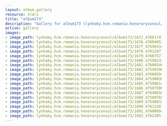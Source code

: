 ```yaml
---
layout: album_gallery
resource: stars
title: "album173"
description: "Gallery for album173 (lynhaky.hcm.romania.honoraryconsul/album173)"
active: gallery
images:
- image_path: lynhaky.hcm.romania.honoraryconsul/album173/1672_476617431_1162240588593233_3486607908664632782_n.jpg
- image_path: lynhaky.hcm.romania.honoraryconsul/album173/1676_476040537_1161648338652458_7476302113080324537_n.jpg
- image_path: lynhaky.hcm.romania.honoraryconsul/album173/1677_475993343_1161648375319121_7273060643025336091_n.jpg
- image_path: lynhaky.hcm.romania.honoraryconsul/album173/1678_476129771_1161648158652476_6774946234249856268_n.jpg
- image_path: lynhaky.hcm.romania.honoraryconsul/album173/1679_476675779_1161648461985779_8438076840985917287_n.jpg
- image_path: lynhaky.hcm.romania.honoraryconsul/album173/1680_475992321_1161648391985786_2683764396689143523_n.jpg
- image_path: lynhaky.hcm.romania.honoraryconsul/album173/1681_476001467_1161648281985797_7471524546640987877_n.jpg
- image_path: lynhaky.hcm.romania.honoraryconsul/album173/1682_475992964_1161648151985810_3044153616725208526_n.jpg
- image_path: lynhaky.hcm.romania.honoraryconsul/album173/1683_476005945_1161648361985789_2019122730282185488_n.jpg
- image_path: lynhaky.hcm.romania.honoraryconsul/album173/1684_475980305_1161648595319099_9117346485841136349_n.jpg
- image_path: lynhaky.hcm.romania.honoraryconsul/album173/1685_475996149_1161648601985765_178354582937997736_n.jpg
- image_path: lynhaky.hcm.romania.honoraryconsul/album173/1686_475979951_1161648198652472_7754307127953509244_n.jpg
- image_path: lynhaky.hcm.romania.honoraryconsul/album173/1687_476406582_1161648341985791_8043247680348176806_n.jpg
- image_path: lynhaky.hcm.romania.honoraryconsul/album173/1688_475997683_1161648358652456_935618691775615030_n.jpg
- image_path: lynhaky.hcm.romania.honoraryconsul/album173/1689_475980329_1161648228652469_8974510138036115593_n.jpg
- image_path: lynhaky.hcm.romania.honoraryconsul/album173/1690_476122877_1161648591985766_1364604422514489883_n.jpg
- image_path: lynhaky.hcm.romania.honoraryconsul/album173/1691_476000946_1161648401985785_2192813841068103449_n.jpg
- image_path: lynhaky.hcm.romania.honoraryconsul/album173/1692_476230513_1161648201985805_4102577034603731101_n.jpg
---
```

